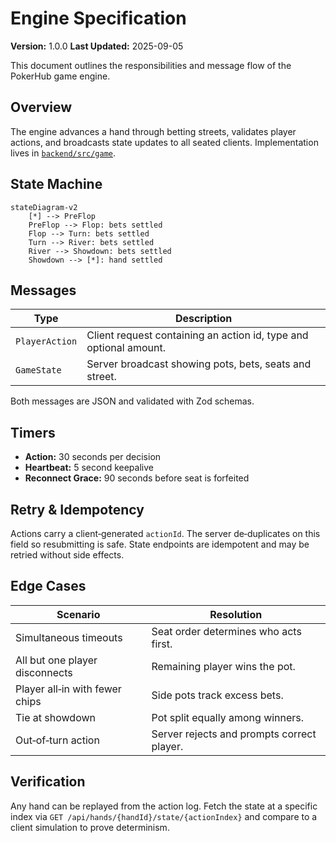 # Engine Specification

**Version:** 1.0.0
**Last Updated:** 2025-09-05

This document outlines the responsibilities and message flow of the PokerHub game engine.

## Overview

The engine advances a hand through betting streets, validates player actions, and
broadcasts state updates to all seated clients.  Implementation lives in
[`backend/src/game`](../backend/src/game).

## State Machine

```mermaid
stateDiagram-v2
    [*] --> PreFlop
    PreFlop --> Flop: bets settled
    Flop --> Turn: bets settled
    Turn --> River: bets settled
    River --> Showdown: bets settled
    Showdown --> [*]: hand settled
```

## Messages

| Type | Description |
|------|-------------|
| `PlayerAction` | Client request containing an action id, type and optional amount. |
| `GameState` | Server broadcast showing pots, bets, seats and street. |

Both messages are JSON and validated with Zod schemas.

## Timers

- **Action:** 30 seconds per decision
- **Heartbeat:** 5 second keepalive
- **Reconnect Grace:** 90 seconds before seat is forfeited

## Retry & Idempotency

Actions carry a client‑generated `actionId`.  The server de‑duplicates on this
field so resubmitting is safe.  State endpoints are idempotent and may be
retried without side effects.

## Edge Cases

| Scenario | Resolution |
|---------|-----------|
| Simultaneous timeouts | Seat order determines who acts first. |
| All but one player disconnects | Remaining player wins the pot. |
| Player all‑in with fewer chips | Side pots track excess bets. |
| Tie at showdown | Pot split equally among winners. |
| Out‑of‑turn action | Server rejects and prompts correct player. |

## Verification

Any hand can be replayed from the action log.  Fetch the state at a specific
index via `GET /api/hands/{handId}/state/{actionIndex}` and compare to a client
simulation to prove determinism.

